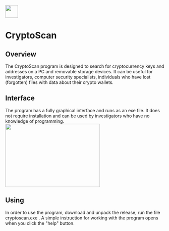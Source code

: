 <img src="https://user-images.githubusercontent.com/101092112/162493849-b7c77d0d-7019-45a9-a91f-cd3c7735eb6d.png" width=40px height=40px><br>
# CryptoScan 

## Overview
The CryptoScan program is designed to search for cryptocurrency keys and addresses on a PC and removable storage devices. 
It can be useful for investigators, computer security specialists, individuals who have lost (forgotten) files with data about their crypto wallets.

## Interface
The program has a fully graphical interface and runs as an exe file. It does not require installation and can be used by investigators who have no knowledge of programming.
<br><img src="https://user-images.githubusercontent.com/101092112/162491645-b347167b-4dc6-49b0-897a-ee57c1d6201e.png" width=300px height=200px>


## Using
In order to use the program, download and unpack the release, run the file cryptoscan.exe . A simple instruction for working with the program opens when you click the "help" button.
